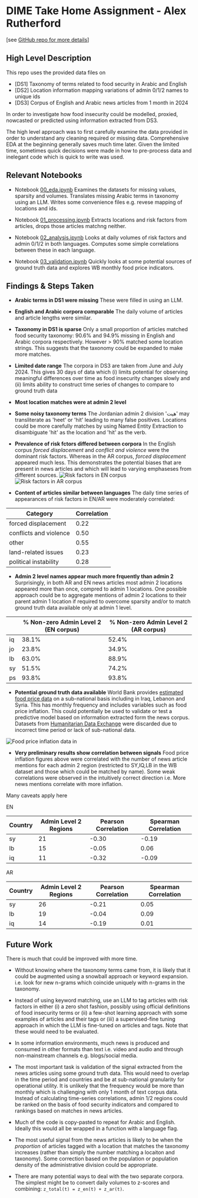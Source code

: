 # DIME Take Home Assignment - Alex Rutherford
[see [GitHub repo for more details](https://github.com/alexrutherford/dime_take_home)]

## High Level Description

This repo uses the provided data files on

* [DS1] Taxonomy of terms related to food security in Arabic and English
* [DS2] Location information mapping variations of admin 0/1/2 names to unique ids
* [DS3] Corpus of English and Arabic news articles from 1 month in 2024

In order to investigate how food insecurity could be modelled, proxied, nowcasted or predicted using information extracted from DS3.  

The high level approach was to first carefully examine the data provided in order to understand any cleaning required or missing data. Comprehensive EDA at the beginning generally saves much time later. Given the limited time, sometimes quick decisions were made in how to pre-process data and inelegant code which is quick to write was used.

## Relevant Notebooks

- Notebook [00_eda.ipynb](notebooks/00_eda.ipynb) Examines the datasets for missing values, sparsity and volumes. Translates missing Arabic terms in taxonomy using an LLM. Writes some convenience files e.g. revese mapping of locations and ids.

- Notebook [01_processing.ipynb](notebooks/01_processing.ipynb) Extracts locations and risk factors from articles, drops those articles matchng neither.

- Notebook [02_analysis.ipynb](notebooks/02_analysis.ipynb) Looks at daily volumes of risk factors and admin 0/1/2 in both languages. Computes some simple correlations between these in each language.

- Notebook [03_validation.ipynb](notebooks/03_validation.ipynb) Quickly looks at some potential sources of ground truth data and explores WB monthly food price indicators.

## Findings & Steps Taken

- **Arabic terms in DS1 were missing** These were filled in using an LLM.
- **English and Arabic corpora comparable** The daily volume of articles and article lengths were similar.
- **Taxonomy in DS1 is sparse** Only a small proportion of articles matched food security taxonomy: 90.6% and 94.9% missing in English and Arabic corpora respectively. However > 90% matched some location strings. This suggests that the taxonomy could be expanded to make more matches.
- **Limited date range** The corpora in DS3 are taken from June and July 2024. This gives 30 days of data which (i) limits potential for observing meaningful differences over time as food insecurity changes slowly and (ii) limits ability to construct time series of changes to compare to ground truth data
- **Most location matches were at admin 2 level**
- **Some noisy taxonomy terms** The Jordanian admin 2 division 'هیت' may transliterate as 'heet' or 'hit' leading to many false positives. Locations could be more carefully matches by using Named Entity Extraction to disambiguate 'hit' as the location and 'hit' as the verb.
- **Prevalence of risk fctors differed between corpora** In the English corpus _forced displacement_ and _conflict and violence_ were the dominant risk factors. Whereas in the AR corpus, _forced displacement_ appeared much less. This demonstrates the potential biases that are present in news articles and which will lead to varying emphaseses from different sources. 
![Risk factors in EN corpus](figures/daily_article_counts_by_risk_factor_en.png)
![Risk factors in AR corpus](figures/daily_article_counts_by_risk_factor_ar.png)

- **Content of articles similar between languages** The daily time series of appearances of risk factors in EN/AR were moderately correlated: 

| Category                  | Correlation |
|----------------------------|-------------|
| forced displacement        | 0.22        |
| conflicts and violence     | 0.50        |
| other                      | 0.55        |
| land-related issues        | 0.23        |
| political instability      | 0.28        |

- **Admin 2 level names appear much more frquently than admin 2** Surprisingly, in both AR and EN news articles most admin 2 locations appeared more than once, compred to admin 1 locations. One possible approach could be to aggregate mentions of admin 2 locations to their parent admin 1 location if required to overcome sparsity and/or to match ground truth data available only at admin 1 level.

|           | % Non-zero Admin Level 2 (EN corpus) | % Non-zero Admin Level 2 (AR corpus) |
|-----------|---------------------------------------|---------------------------------------|
| iq        | 38.1%                                | 52.4%                                |
| jo        | 23.8%                                | 34.9%                                |
| lb        | 63.0%                                | 88.9%                                |
| sy        | 51.5%                                | 74.2%                                |
| ps        | 93.8%                                | 93.8%                                |


- **Potential ground truth data available** World Bank provides [estimated food price data](https://microdata.worldbank.org/index.php/catalog/4483/get-microdata) on a sub-national basis including in Iraq, Lebanon and Syria. This has monthly frequency and includes variables such as food price inflation. This could potentially be used to validate or test a predictive model based on information extracted form the news corpus. Datasets from [Humanitarian Data Exchange](https://data.humdata.org/dataset/syrian-arab-republic-food-security-agriculture-severity-classification#) were discarded due to incorrect time period or lack of sub-national data.

![Food price inflation data in ](figures/wb_food_inflation_IRQ_adm2_multiplot.png)

- **Very preliminary results show correlation between signals** Food price inflation figures above were correlated with the number of news article mentions for each admin 2 region (restricted to SY,IQ,LB in the WB dataset and those which could be matched by name). Some weak correlations were observed in the intuitively correct direction i.e. More news mentions correlate with more inflation.

Many caveats apply here

EN

| Country | Admin Level 2 Regions | Pearson Correlation | Spearman Correlation |
|---------|----------------------|-------------------|--------------------|
| sy      | 21                   | -0.30             | -0.19              |
| lb      | 15                   | -0.05             | 0.06               |
| iq      | 11                   | -0.32             | -0.09              |

AR

| Country | Admin Level 2 Regions | Pearson Correlation | Spearman Correlation |
|---------|----------------------|-------------------|--------------------|
| sy      | 26                   | -0.21             | 0.05               |
| lb      | 19                   | -0.04             | 0.09               |
| iq      | 14                   | -0.19             | 0.01               |



## Future Work

There is much that could be improved with more time.

- Without knowing where the taxonomy terms came from, it is likely that it could be augmented using a snowball approach or keyword expansion. i.e. look for new n-grams which coincide uniquely with n-grams in the taxonomy.

- Instead of using keyword matching, use an LLM to tag articles with risk factors in either (i) a zero shot fashion, possibly using official definitions of food insecurity terms or (ii) a few-shot learning approach with some examples of articles and their tags or (iii) a supervised-fine tuning approach in which the LLM is fine-tuned on articles and tags. Note that these would need to be evaluated.

- In some information environments, much news is produced and consumed in other formats than text i.e. video and audio and through non-mainstream channels e.g. blogs/social media. 

- The most important task is validation of the signal extracted from the news articles using some ground truth data. This would need to overlap in the time period and countries and be at sub-national granularity for operational utility. It is unlikely that the frequency would be more than monthly which is challenging with only 1 month of text corpus data. Instead of calculating time-series correlations, admin 1/2 regions could be ranked on the basis of food security indicators and compared to rankings based on matches in news articles.

- Much of the code is copy-pasted to repeat for Arabic and English. Ideally this would all be wrapped in a function with a language flag.

- The most useful signal from the news articles is likely to be when the _proportion_ of articles tagged with a location that matches the taxonomy increases (rather than simply the number matching a locaiton and taxonomy). Some correction based on the population or population density of the administrative division could be appropriate.

- There are many potential ways to deal with the two separate corpora. The simplest might be to convert daily volumes to z-scores and combining: `z_total(t) = z_en(t) + z_ar(t)`.
